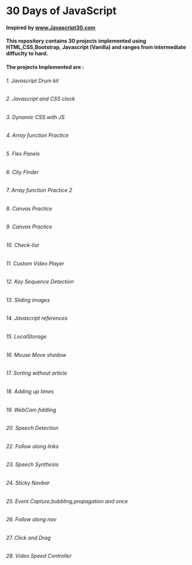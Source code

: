 # 30 Days of JavaScript

#### Inspired by www.Javascript30.com

#### This repository contains 30 projects implemented using HTML,CSS,Bootstrap, Javascript (Vanilla) and ranges from intermediate diffuclty to hard.

#### The projects Implemented are :
 
###### 1. Javascript Drum kit
###### 2. Javascript and CSS clock
###### 3. Dynamic CSS with JS
###### 4. Array function Practice
###### 5. Flex Panels
###### 6. City Finder
###### 7. Array function Practice 2
###### 8. Canvas Practice
###### 9. Canvas Practice
###### 10. Check-list
###### 11. Custom Video Player
###### 12. Key Sequence Detection
###### 13. Sliding images
###### 14. Javascript references
###### 15. LocalStorage
###### 16. Mouse Move shadow
###### 17. Sorting without article
###### 18. Adding up times
###### 19. WebCam fiddling
###### 20. Speech Detection
###### 22. Follow along links
###### 23. Speech Synthesis
###### 24. Sticky Navbar
###### 25. Event Capture,bubbling,propagation and once
###### 26. Follow along nav
###### 27. Click and Drag
###### 28. Video Speed Controller